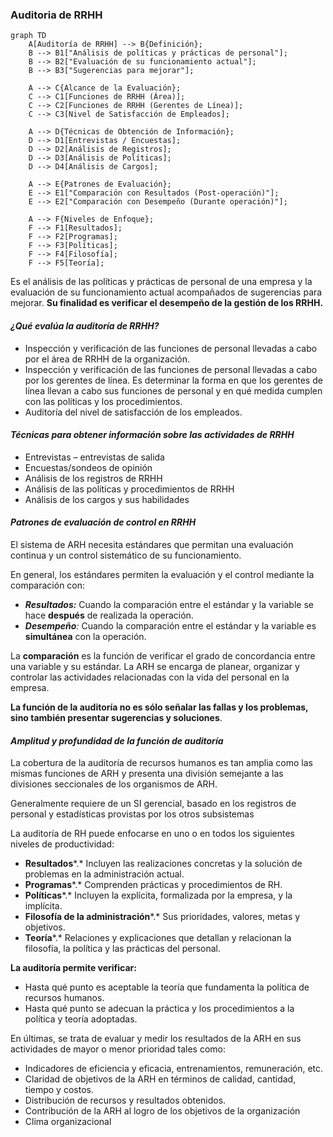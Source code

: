 ### Auditoria de RRHH

```mermaid
graph TD
    A[Auditoría de RRHH] --> B{Definición};
    B --> B1["Análisis de políticas y prácticas de personal"];
    B --> B2["Evaluación de su funcionamiento actual"];
    B --> B3["Sugerencias para mejorar"];

    A --> C{Alcance de la Evaluación};
    C --> C1[Funciones de RRHH (Área)];
    C --> C2[Funciones de RRHH (Gerentes de Línea)];
    C --> C3[Nivel de Satisfacción de Empleados];

    A --> D{Técnicas de Obtención de Información};
    D --> D1[Entrevistas / Encuestas];
    D --> D2[Análisis de Registros];
    D --> D3[Análisis de Políticas];
    D --> D4[Análisis de Cargos];

    A --> E{Patrones de Evaluación};
    E --> E1["Comparación con Resultados (Post-operación)"];
    E --> E2["Comparación con Desempeño (Durante operación)"];

    A --> F{Niveles de Enfoque};
    F --> F1[Resultados];
    F --> F2[Programas];
    F --> F3[Políticas];
    F --> F4[Filosofía];
    F --> F5[Teoría];
```

Es el análisis de las políticas y prácticas de personal de una empresa y la evaluación de su funcionamiento actual acompañados de sugerencias para mejorar. **Su finalidad es verificar el desempeño de la gestión de los RRHH.**

#### ***¿Qué evalúa la auditoría de RRHH?***

* Inspección y verificación de las funciones de personal llevadas a cabo por el área de RRHH de la organización.  
* Inspección y verificación de las funciones de personal llevadas a cabo por los gerentes de línea. Es determinar la forma en que los gerentes de línea llevan a cabo sus funciones de personal y en qué medida cumplen con las políticas y los procedimientos.  
* Auditoría del nivel de satisfacción de los empleados.

#### ***Técnicas para obtener información sobre las actividades de RRHH***

* Entrevistas – entrevistas de salida  
* Encuestas/sondeos de opinión  
* Análisis de los registros de RRHH  
* Análisis de las políticas y procedimientos de RRHH  
* Análisis de los cargos y sus habilidades

#### ***Patrones de evaluación de control en RRHH***

El sistema de ARH necesita estándares que permitan una evaluación continua y un control sistemático de su funcionamiento.

En general, los estándares permiten la evaluación y el control mediante la comparación con:

* ***Resultados:*** Cuando la comparación entre el estándar y la variable se hace **después** de realizada la operación.  
* ***Desempeño**:* Cuando la comparación entre el estándar y la variable es **simultánea** con la operación.

La **comparación** es la función de verificar el grado de concordancia entre una variable y su estándar. La ARH se encarga de planear, organizar y controlar las actividades relacionadas con la vida del personal en la empresa.

**La función de la auditoría no es sólo señalar las fallas y los problemas, sino también presentar sugerencias y soluciones**.

#### ***Amplitud y profundidad de la función de auditoría***

La cobertura de la auditoría de recursos humanos es tan amplia como las mismas funciones de ARH y presenta una división semejante a las divisiones seccionales de los organismos de ARH.

Generalmente requiere de un SI gerencial, basado en los registros de personal y estadísticas provistas por los otros subsistemas

La auditoría de RH puede enfocarse en uno o en todos los siguientes niveles de productividad:

* **Resultados***.* Incluyen las realizaciones concretas y la solución de problemas en la administración actual.  
* **Programas***.* Comprenden prácticas y procedimientos de RH.  
* **Políticas***.* Incluyen la explícita, formalizada por la empresa, y la implícita.  
* **Filosofía de la administración***.* Sus prioridades, valores, metas y objetivos.  
* **Teoría***.* Relaciones y explicaciones que detallan y relacionan la filosofía, la política y las prácticas del personal.

**La auditoría permite verificar:**

* Hasta qué punto es aceptable la teoría que fundamenta la política de recursos humanos.  
* Hasta qué punto se adecuan la práctica y los procedimientos a la política y teoría adoptadas.

En últimas, se trata de evaluar y medir los resultados de la ARH en sus actividades de mayor o menor prioridad tales como:

* Indicadores de eficiencia y eficacia, entrenamientos, remuneración, etc.  
* Claridad de objetivos de la ARH en términos de calidad, cantidad, tiempo y costos.  
* Distribución de recursos y resultados obtenidos.  
* Contribución de la ARH al logro de los objetivos de la organización  
* Clima organizacional 